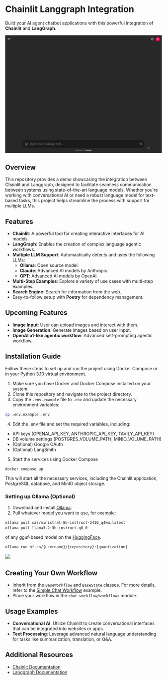 # **Chainlit Langgraph Integration**  
Build your AI agent chatbot applications with this powerful integration of **Chainlit** and **LangGraph**.

![Demo](./public/screenshot.gif)

## **Overview**
This repository provides a demo showcasing the integration between Chainlit and Langgraph, designed to facilitate seamless communication between systems using state-of-the-art language models. Whether you're working with conversational AI or need a robust language model for text-based tasks, this project helps streamline the process with support for multiple LLMs.

## **Features**
- **Chainlit**: A powerful tool for creating interactive interfaces for AI models.
- **LangGraph**: Enables the creation of complex language agentic workflows.
- **Multiple LLM Support**: Automaatically detects and uses the following LLMs:
  - **Ollama**: Open source model.
  - **Claude**: Advanced AI models by Anthropic.
  - **GPT**: Advanced AI models by OpenAI.
- **Multi-Step Examples**: Explore a variety of use cases with multi-step examples.
- **Search Engine**: Search for information from the web.
- Easy-to-follow setup with **Poetry** for dependency management.

## Upcoming Features
- **Image Input**: User can upload images and interact with them.
- **Image Generation**: Generate images based on user input.
- **OpenAI o1-like agentic workflow**: Advanced self-prompting agentic workflow.

## **Installation Guide**
Follow these steps to set up and run the project using Docker Compose or in your Python 3.10 virtual environment.

1. Make sure you have Docker and Docker Compose installed on your system.
2. Clone this repository and navigate to the project directory.
3. Copy the `.env.example` file to `.env` and update the necessary environment variables:

```bash
cp .env.example .env
```

4. Edit the .env file and set the required variables, including:

  - API keys (OPENAI_API_KEY, ANTHROPIC_API_KEY, TAVILY_API_KEY)
  - DB volume settings (POSTGRES_VOLUME_PATH, MINIO_VOLUME_PATH)
  - (Optional) Google OAuth
  - (Optional) LangSmith

5. Start the services using Docker Compose

```bash
docker compose up
```

This will start all the necessary services, including the Chainlit application, PostgreSQL database, and MinIO object storage.


### Setting up Ollama (Optional)

1. Download and install [Ollama](https://ollama.com).
2. Pull whatever model you want to use, for example: 

```bash
ollama pull cas/ministral-8b-instruct-2410_q4km:latest
ollama pull llama3.2:3b-instruct-q8_0
```

of any gguf-based model on the [HuggingFace](https://huggingface.co/docs/hub/ollama).

```bash
ollama run hf.co/{username}/{repository}:{quantization}
```

![](https://huggingface.co/datasets/huggingface/documentation-images/resolve/main/ollama/guide.png)


## **Creating Your Own Workflow**
- Inherit from the `BaseWorkflow` and `BaseState` classes. For more details, refer to the [Simple Chat Workflow](./chat_workflow/workflows/simple_chat.py) example.
- Place your workflow in the `chat_workflow/workflows` module.

## **Usage Examples**
- **Conversational AI**: Utilize Chainlit to create conversational interfaces that can be integrated into websites or apps.
- **Text Processing**: Leverage advanced natural language understanding for tasks like summarization, translation, or Q&A.

## **Additional Resources**
- [Chainlit Documentation](https://docs.chainlit.io/get-started/overview)
- [Langgraph Documentation](https://langchain-ai.github.io/langgraph/)
